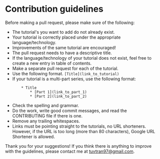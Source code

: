 # Contribution guidelines

Before making a pull request, please make sure of the following:
* The tutorial's you want to add do not already exist.
* Your tutorial is correctly placed under the appropriate language/technology.
* Improvements of the same tutorial are encouraged!
* The pull request needs to have a descriptive title.
* If the language/technology of your tutorial does not exist, feel free to create a new entry in table of contents.
* Make a separate pull request for each of the tutorial.
* Use the following format. `[Title](link_to_tutorial)`
* If your tutorial is a multi-part series, use the following format:
    ```
        * Title
            * [Part 1](link_to_part_1)
            * [Part 2](link_to_part_2)
    ```
* Check the spelling and grammar.
* Do the work, write good commit messages, and read the CONTRIBUTING file if there is one.
* Remove any trailing whitespaces.
* Links must be pointing straight to the tutorials, no URL shorteners. However, if the URL is too long (more than 80 characters), Google URL Shortener is allowed.

Thank you for your suggestions! If you think there is anything to improve with the guidelines, please contact me at <tuvtran97@gmail.com>.
